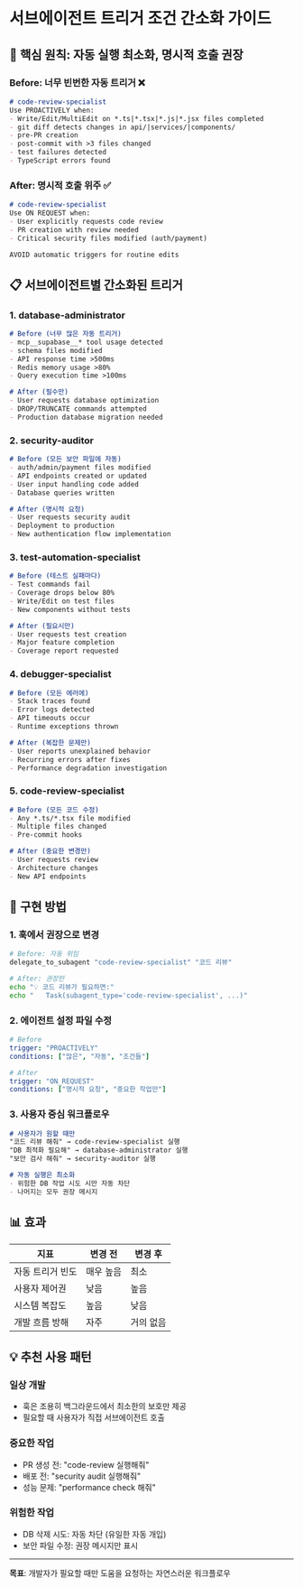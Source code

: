 # 서브에이전트 트리거 조건 간소화 가이드

## 🎯 핵심 원칙: 자동 실행 최소화, 명시적 호출 권장

### Before: 너무 빈번한 자동 트리거 ❌

```markdown
# code-review-specialist
Use PROACTIVELY when:
- Write/Edit/MultiEdit on *.ts|*.tsx|*.js|*.jsx files completed
- git diff detects changes in api/|services/|components/
- pre-PR creation
- post-commit with >3 files changed
- test failures detected
- TypeScript errors found
```

### After: 명시적 호출 위주 ✅

```markdown
# code-review-specialist
Use ON REQUEST when:
- User explicitly requests code review
- PR creation with review needed
- Critical security files modified (auth/payment)

AVOID automatic triggers for routine edits
```

## 📋 서브에이전트별 간소화된 트리거

### 1. database-administrator
```markdown
# Before (너무 많은 자동 트리거)
- mcp__supabase__* tool usage detected
- schema files modified
- API response time >500ms
- Redis memory usage >80%
- Query execution time >100ms

# After (필수만)
- User requests database optimization
- DROP/TRUNCATE commands attempted
- Production database migration needed
```

### 2. security-auditor
```markdown
# Before (모든 보안 파일에 자동)
- auth/admin/payment files modified
- API endpoints created or updated
- User input handling code added
- Database queries written

# After (명시적 요청)
- User requests security audit
- Deployment to production
- New authentication flow implementation
```

### 3. test-automation-specialist
```markdown
# Before (테스트 실패마다)
- Test commands fail
- Coverage drops below 80%
- Write/Edit on test files
- New components without tests

# After (필요시만)
- User requests test creation
- Major feature completion
- Coverage report requested
```

### 4. debugger-specialist
```markdown
# Before (모든 에러에)
- Stack traces found
- Error logs detected
- API timeouts occur
- Runtime exceptions thrown

# After (복잡한 문제만)
- User reports unexplained behavior
- Recurring errors after fixes
- Performance degradation investigation
```

### 5. code-review-specialist
```markdown
# Before (모든 코드 수정)
- Any *.ts/*.tsx file modified
- Multiple files changed
- Pre-commit hooks

# After (중요한 변경만)
- User requests review
- Architecture changes
- New API endpoints
```

## 🔧 구현 방법

### 1. 훅에서 권장으로 변경

```bash
# Before: 자동 위임
delegate_to_subagent "code-review-specialist" "코드 리뷰"

# After: 권장만
echo "💡 코드 리뷰가 필요하면:"
echo "   Task(subagent_type='code-review-specialist', ...)"
```

### 2. 에이전트 설정 파일 수정

```yaml
# Before
trigger: "PROACTIVELY"
conditions: ["많은", "자동", "조건들"]

# After  
trigger: "ON_REQUEST"
conditions: ["명시적 요청", "중요한 작업만"]
```

### 3. 사용자 중심 워크플로우

```markdown
# 사용자가 원할 때만
"코드 리뷰 해줘" → code-review-specialist 실행
"DB 최적화 필요해" → database-administrator 실행
"보안 검사 해줘" → security-auditor 실행

# 자동 실행은 최소화
- 위험한 DB 작업 시도 시만 자동 차단
- 나머지는 모두 권장 메시지
```

## 📊 효과

| 지표 | 변경 전 | 변경 후 |
|-----|---------|---------|
| 자동 트리거 빈도 | 매우 높음 | 최소 |
| 사용자 제어권 | 낮음 | 높음 |
| 시스템 복잡도 | 높음 | 낮음 |
| 개발 흐름 방해 | 자주 | 거의 없음 |

## 💡 추천 사용 패턴

### 일상 개발
- 훅은 조용히 백그라운드에서 최소한의 보호만 제공
- 필요할 때 사용자가 직접 서브에이전트 호출

### 중요한 작업
- PR 생성 전: "code-review 실행해줘"
- 배포 전: "security audit 실행해줘"
- 성능 문제: "performance check 해줘"

### 위험한 작업
- DB 삭제 시도: 자동 차단 (유일한 자동 개입)
- 보안 파일 수정: 권장 메시지만 표시

---

**목표**: 개발자가 필요할 때만 도움을 요청하는 자연스러운 워크플로우